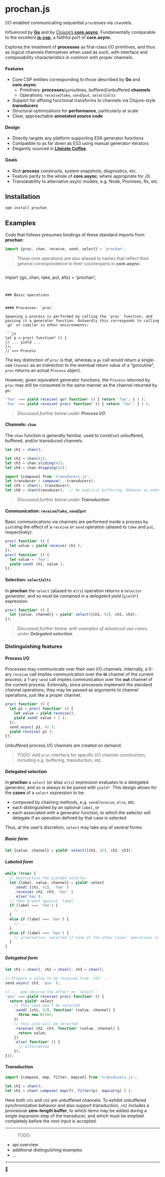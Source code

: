 # prochan.js

I/O-enabled communicating sequential `proc`esses via `chan`nels.

Influenced by [**Go**][0] and by [Clojure’s **core.async**][1]. Fundamentally comparable to the excellent [**js-csp**][2], a faithful port of **core.async**.

Explores the treatment of **processes** as first-class I/O primitives, and thus as logical channels themselves when used as such, with interface and composability characteristics in common with proper channels.


#### Features

- Core CSP entities corresponding to those described by **Go** and **core.async**:
  - Primitives: **processes**/`go`routines, buffered/unbuffered **channels**
  - Operations: `receive`/`take`, `send`/`put`, `select`/`alts`
- Support for affixing functional transforms to channels via Clojure-style **transducers**
- Structural optimizations for **performance**, particularly at scale
- Clear, approachable **annotated source code**


#### Design

- Directly targets any platform supporting ES6 generator functions
- Compatible to as far down as ES3 using manual generator-iterators
- Elegantly sourced in [**Literate Coffee**][3].


#### Goals

- Rich **process** constructs, system snapshots, diagnostics, etc.
- Feature parity to the whole of **core.async**, where appropriate for JS
- Translatability to alternative async models, e.g. Node, Promises, Rx, etc.



## Installation

`npm install prochan`



## Examples

Code that follows presumes bindings of these standard imports from **prochan**:

```js
import {proc, chan, receive, send, select} = 'prochan';
```

> These core operations are also aliased to names that reflect their general correspondence to their counterparts in **core.async**:

> ```js
  import {go, chan, take, put, alts} = 'prochan';
  ```


### Basic operations


#### Processes: `proc`

Spawning a process is performed by calling the `proc` function, and passing it a generator function. Outwardly this corresponds to calling `go` or similar in other environments:

```js
let p = proc( function* () {
  // ... yield ...
});
// >>> Process
```

The key distinction of `proc` is that, whereas a `go` call would return a single-use `Channel` as an indirection to the eventual return value of a “goroutine”, `proc` returns an actual `Process` object.

However, given equivalent generator functions, the `Process` returned by `proc` may still be consumed in the same manner as the channel returned by `go`:

```js
'foo' === yield receive( go( function* () { return 'foo'; } ) );
'foo' === yield receive( proc( function* () { return 'foo'; } ) );
```

> _Discussed further below under **Process I/O**._


#### Channels: `chan`

The `chan` function is generally familiar, used to construct unbuffered, buffered, and/or transduced channels.

```js
let ch1 = chan();
```

```js
let ch2 = chan(42);
let ch3 = chan.sliding(42);
let ch4 = chan.dropping(42);
```

```js
import {compose} from 'transducers.js';
let transducer = compose(...transducers);
let ch5 = chan(1, transducer);
let ch6 = chan(transducer);  // No explicit buffering, behaves as unbuffered
```

> _Discussed further below under **Transduction**._


#### Communication: `receive`/`take`, `send`/`put`

Basic communications via channels are performed inside a process by `yield`ing the effect of a `receive` or `send` operation (aliased to `take` and `put`, respectively):

```js
proc( function* () {
  let value = yield receive( ch1 );
});
proc( function* () {
  let value = 'foo';
  yield send( ch1, value );
});
```

#### Selection: `select`/`alts`

In **prochan** the `select` (aliased to `alts`) operation returns a `Selector` *generator*, and so must be contained in a *delegated yield* (`yield*`) expression.

```js
proc( function* () {
  let {value, channel} = yield* select([ch1, 42], ch2, ch3);
});
```

> _Discussed further below, with examples of advanced use cases, under **Delegated selection**._



### Distinguishing features


#### Process I/O

Processes may communicate over their own I/O channels. Internally, a 0-ary `receive` call implies communication over the **in** channel of the current process; a 1-ary `send` call implies communication over the **out** channel of the current process. Externally, since processes implement the standard channel operations, they may be passed as arguments to channel operations, just like a proper channel.

```js
proc( function* () {
  let p1 = proc( function* () {
    let value = yield receive();
    yield send( value + 1 );
  });
  send.async( p1, 42 );
  yield receive( p1 );
});
```

Unbuffered process I/O channels are created on demand.

> TODO: Add `proc` interface for specific I/O channel construction, including e.g. buffering, transduction, etc.


#### Delegated selection

In **prochan** a `select` (or alias `alts`) expression evaluates to a delegated generator, and so is always to be paired with `yield*`. This design allows for the **cases** of a `select` expression to be:

- composed by chaining methods, e.g. `send`/`receive`, `else`, etc.
- each distinguished by an optional `label`, or
- each associated with a generator function, to which the selector will delegate if an operation defined by that case is selected

Thus, at the user’s discretion, `select` may take any of several forms:

##### Basic form

```js
let {value, channel} = yield* select([ch1, 42], ch2, ch3);
```

##### Labeled form

```js
while (true) {
  // Destructure the yielded selector
  let {label, value, channel} = yield* select
    .send( [ch1, 42], 'foo' )
    .receive( ch2, ch3, 'bar' )
    .else('baz');
  // Then branch against `label`
  if (label === 'foo') {
    // ...
  }
  else if (label === 'bar') {
    // ...
  }
  else if (label === 'baz') {
    // alternative, selected if none of the other cases’ operations is ready
  }
}
```

##### Delegated form

```js
let ch1 = chan(), ch2 = chan(), ch3 = chan();

// Prepare a value to be received from `ch3` ...
send.async( ch3, 'qux' );

// ... and observe the effect on `select`:
'qux' === yield receive( proc( function* () {
  return yield* select
    // this case won’t be selected
    .send( [ch1, 42], function* (value, channel) {
      throw new Error;
    })
    // this case will be selected
    .receive( ch2, ch3, function* (value, channel) {
      return value;
    })
    .else( function* () {
      // alternative
    });
}));
```


#### Transduction

```js
import {compose, map, filter, mapcat} from 'transducers.js';

let ch1 = chan();
let ch2 = chan( compose( map(f), filter(p), mapcat(g) ) );
```

Here both `ch1` and `ch2` are unbuffered channels. To exhibit unbuffered synchronization behavior and also support transduction, `ch2` includes a provisional **zero-length buffer**, to which items may be added during a single expansion step of the transducer, and which must be emptied completely before the next input is accepted.


---

> TODO:
  - api overview
  - additional distinguishing examples
  - ...

---

👋




[0]: https://golang.org/
[1]: https://github.com/clojure/core.async
[2]: https://github.com/ubolonton/js-csp
[3]: http://coffeescript.org/#literate

